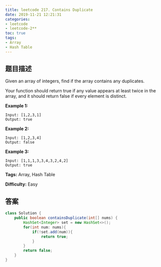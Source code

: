 ```yaml
---
title: leetcode 217. Contains Duplicate
date: 2019-11-21 12:21:31
categories:
- leetcode
- leetcode-2**
toc: true
tags:
- Array
- Hash Table
---
```

## 题目描述
Given an array of integers, find if the array contains any duplicates.

Your function should return true if any value appears at least twice in the
array, and it should return false if every element is distinct.

**Example 1:**
        
    Input: [1,2,3,1]
    Output: true

**Example 2:**
        
    Input: [1,2,3,4]
    Output: false

**Example 3:**
        
    Input: [1,1,1,3,3,4,3,2,4,2]
    Output: true


**Tags:** Array, Hash Table

**Difficulty:** Easy
## 答案
<!--more-->
```java
class Solution {
    public boolean containsDuplicate(int[] nums) {
        HashSet<Integer> set = new HashSet<>();
        for(int num: nums){
            if(!set.add(num)){
                return true;
            }
        }
        return false;
    }
}
```
